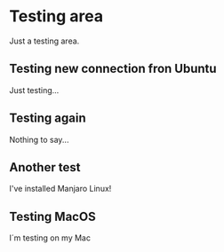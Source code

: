 # Testing area

Just a testing area.

## Testing new connection fron Ubuntu

Just testing...

## Testing again

Nothing to say...

## Another test

I've installed Manjaro Linux!

## Testing MacOS

I´m testing on my Mac